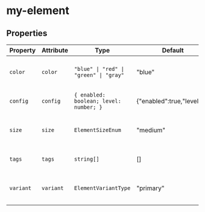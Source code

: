 # my-element

## Properties

| Property  | Attribute | Type                                   | Default                    | Description                             |
|-----------|-----------|----------------------------------------|----------------------------|-----------------------------------------|
| `color`   | `color`   | `"blue" \| "red" \| "green" \| "gray"` | "blue"                     | Цвет элемента (тип из массива as const) |
| `config`  | `config`  | `{ enabled: boolean; level: number; }` | {"enabled":true,"level":1} | Конфигурация элемента (объект)          |
| `size`    | `size`    | `ElementSizeEnum`                      | "medium"                   | Размер элемента (используется enum)     |
| `tags`    | `tags`    | `string[]`                             | []                         | Список тегов (массив строк)             |
| `variant` | `variant` | `ElementVariantType`                   | "primary"                  | Вариант кнопки (простой union тип)      |
